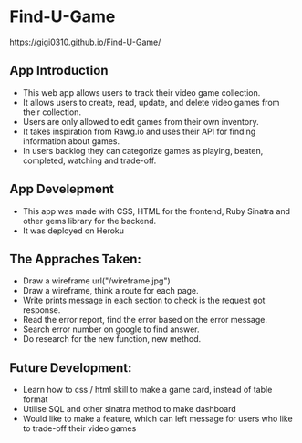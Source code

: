# Find-U-Game

https://gigi0310.github.io/Find-U-Game/



## App Introduction

- This web app allows users to track their video game collection. 
- It allows users to create, read, update, and delete video games from their collection.
- Users are only allowed to edit games from their own inventory.
- It takes inspiration from Rawg.io and uses their API for finding information about games.
- In users backlog they can categorize games as playing, beaten, completed, watching and trade-off.

## App Develepment

- This app was made with CSS, HTML for the frontend, Ruby Sinatra and other gems library for the backend.
- It was deployed on Heroku

## The Appraches Taken:

- Draw a wireframe
url("/wireframe.jpg")
- Draw a wireframe, think a route for each page.
- Write prints message in each section to check is the request got response.
- Read the error report, find the error based on the error message.
- Search error number on google to find answer.
- Do research for the new function, new method.


## Future Development:

- Learn how to css / html skill to make a game card, instead of table format
- Utilise SQL and other sinatra method to make dashboard
- Would like to make a feature, which can left message for users who like to trade-off their video games




